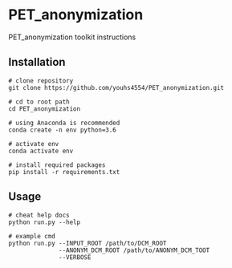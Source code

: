 # PET_anonymization

PET_anonymization toolkit instructions

## Installation

```
# clone repository
git clone https://github.com/youhs4554/PET_anonymization.git

# cd to root path
cd PET_anonymization

# using Anaconda is recommended
conda create -n env python=3.6

# activate env
conda activate env

# install required packages
pip install -r requirements.txt
```

## Usage

```
# cheat help docs
python run.py --help

# example cmd
python run.py --INPUT_ROOT /path/to/DCM_ROOT
              --ANONYM_DCM_ROOT /path/to/ANONYM_DCM_TOOT
              --VERBOSE
```

